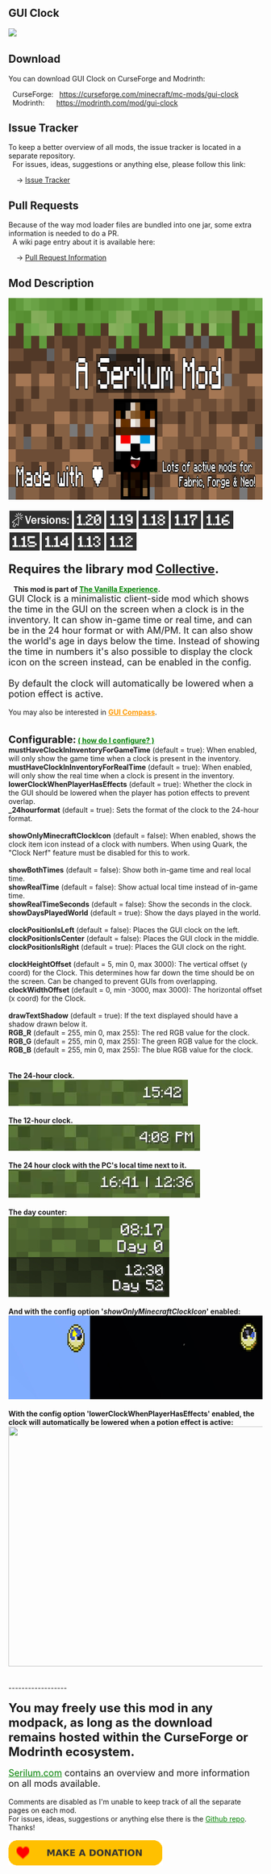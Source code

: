 <h2>GUI Clock</h2>
<p><a href="https://github.com/Serilum/GUI-Clock"><img src="https://serilum.com/assets/data/logo/gui-clock.png"></a></p><h2>Download</h2>
<p>You can download GUI Clock on CurseForge and Modrinth:</p><p>&nbsp;&nbsp;CurseForge: &nbsp;&nbsp;<a href="https://curseforge.com/minecraft/mc-mods/gui-clock">https://curseforge.com/minecraft/mc-mods/gui-clock</a><br>&nbsp;&nbsp;Modrinth: &nbsp;&nbsp;&nbsp;&nbsp;&nbsp;<a href="https://modrinth.com/mod/gui-clock">https://modrinth.com/mod/gui-clock</a></p>
<h2>Issue Tracker</h2>
<p>To keep a better overview of all mods, the issue tracker is located in a separate repository.<br>&nbsp;&nbsp;For issues, ideas, suggestions or anything else, please follow this link:</p>
<p>&nbsp;&nbsp;&nbsp;&nbsp;-> <a href="https://serilum.com/url/issue-tracker">Issue Tracker</a></p>
<h2>Pull Requests</h2>
<p>Because of the way mod loader files are bundled into one jar, some extra information is needed to do a PR.<br>&nbsp;&nbsp;A wiki page entry about it is available here:</p>
<p>&nbsp;&nbsp;&nbsp;&nbsp;-> <a href="https://serilum.com/url/pull-requests">Pull Request Information</a></p>
<h2>Mod Description</h2>
<p><a href="https://serilum.com/" rel="nofollow"><img src="https://github.com/Serilum/.cdn/blob/main/description/header/header.png" alt="" width="838" height="400"></a><br><br><a href="https://legacy.curseforge.com/minecraft/mc-mods/gui-clock/files"><img src="https://github.com/Serilum/.cdn/raw/main/description/versions/header.png"></a><a href="https://legacy.curseforge.com/minecraft/mc-mods/gui-clock/files/all?filter-status=1&filter-game-version=1738749986:75125" rel="nofollow"><img src="https://github.com/Serilum/.cdn/raw/main/description/versions/1_20.png"></a><a href="https://legacy.curseforge.com/minecraft/mc-mods/gui-clock/files/all?filter-status=1&filter-game-version=1738749986:73407" rel="nofollow"><img src="https://github.com/Serilum/.cdn/raw/main/description/versions/1_19.png"></a><a href="https://legacy.curseforge.com/minecraft/mc-mods/gui-clock/files/all?filter-status=1&filter-game-version=1738749986:73250" rel="nofollow"><img src="https://github.com/Serilum/.cdn/raw/main/description/versions/1_18.png"></a><a href="https://legacy.curseforge.com/minecraft/mc-mods/gui-clock/files/all?filter-status=1&filter-game-version=1738749986:73242" rel="nofollow"><img src="https://github.com/Serilum/.cdn/raw/main/description/versions/1_17.png"></a><a href="https://legacy.curseforge.com/minecraft/mc-mods/gui-clock/files/all?filter-status=1&filter-game-version=1738749986:70886" rel="nofollow"><img src="https://github.com/Serilum/.cdn/raw/main/description/versions/1_16.png"></a><a href="https://legacy.curseforge.com/minecraft/mc-mods/gui-clock/files/all?filter-status=1&filter-game-version=1738749986:68722" rel="nofollow"><img src="https://github.com/Serilum/.cdn/raw/main/description/versions/1_15.png"></a><a href="https://legacy.curseforge.com/minecraft/mc-mods/gui-clock/files/all?filter-status=1&filter-game-version=1738749986:64806" rel="nofollow"><img src="https://github.com/Serilum/.cdn/raw/main/description/versions/1_14.png"></a><a href="https://legacy.curseforge.com/minecraft/mc-mods/gui-clock/files/all?filter-status=1&filter-game-version=1738749986:55023" rel="nofollow"><img src="https://github.com/Serilum/.cdn/raw/main/description/versions/1_13.png"></a><a href="https://legacy.curseforge.com/minecraft/mc-mods/gui-clock/files/all?filter-status=1&filter-game-version=1738749986:628" rel="nofollow"><img src="https://github.com/Serilum/.cdn/raw/main/description/versions/1_12.png"></a><br><br><strong><span style="font-size:24px">Requires the library mod&nbsp;<a style="font-size:24px" href="https://www.curseforge.com/minecraft/mc-mods/collective" rel="nofollow">Collective</a>.</span></strong><strong>&nbsp;<br><br> &nbsp; &nbsp;This mod is part of <span style="color:#008000"><a style="color:#008000" href="https://curseforge.com/minecraft/modpacks/the-vanilla-experience" rel="nofollow">The Vanilla Experience</a></span>.</strong><br><span style="font-size:18px">GUI Clock is a minimalistic client-side mod which shows the time in the GUI on the screen when a clock is in the inventory. It can show in-game time or real time, and can be in the 24 hour format or with AM/PM. It can also show the world's age in days below the time. Instead of showing the time in numbers it's also possible to display the clock icon on the screen instead, can be enabled in the config.<br><br>By default the clock will automatically be lowered when a potion effect is active.</span><br><br>You may also be interested in <span style="color:#f90"><strong><a style="color:#f90" href="https://www.curseforge.com/minecraft/mc-mods/gui-compass" rel="nofollow">GUI Compass</a></strong></span>.<br><br><br><strong><span style="font-size:20px">Configurable:</span> <span style="color:#008000;font-size:14px"><a style="color:#008000" href="https://serilum.com/url/issue-trackerwiki/how-to-configure-mods" rel="nofollow">(&nbsp;how do I configure?&nbsp;)</a></span><br></strong><strong>mustHaveClockInInventoryForGameTime</strong>&nbsp;(default = true):&nbsp;When enabled, will only show the game time when a clock is present in the inventory.<br><strong>mustHaveClockInInventoryForRealTime</strong>&nbsp;(default = true):&nbsp;When enabled, will only show the real time when a clock is present in the inventory.<br><strong>lowerClockWhenPlayerHasEffects</strong>&nbsp;(default = true): Whether the clock in the GUI should be lowered when the player has potion effects to prevent overlap.<br><strong>_24hourformat</strong>&nbsp;(default = true):&nbsp;Sets the format of the clock to the 24-hour format.<br><br><strong>showOnlyMinecraftClockIcon</strong>&nbsp;(default = false): When enabled, shows the clock item icon instead of a clock with numbers. When using Quark, the "Clock Nerf" feature must be disabled for this to work.<br><br><strong>showBothTimes</strong>&nbsp;(default = false): Show both in-game time and real local time.<br><strong>showRealTime</strong>&nbsp;(default = false):&nbsp;Show actual local time instead of in-game time.<br><strong>showRealTimeSeconds</strong>&nbsp;(default = false):&nbsp;Show the seconds in the clock.<br><strong>showDaysPlayedWorld</strong>&nbsp;(default = true): Show the days played in the world.<br><br><strong>clockPositionIsLeft</strong>&nbsp;(default = false):&nbsp;Places the GUI clock on the left.<br><strong>clockPositionIsCenter</strong>&nbsp;(default = false):&nbsp;Places the GUI clock in the middle.<br><strong>clockPositionIsRight</strong>&nbsp;(default = true):&nbsp;Places the GUI clock on the right.<strong><br><br>clockHeightOffset</strong>&nbsp;(default = 5, min 0, max 3000):&nbsp;The vertical offset (y coord) for the Clock. This determines how far down the time should be on the screen. Can be changed to prevent GUIs from overlapping.<br><strong>clockWidthOffset</strong>&nbsp;(default = 0, min -3000, max 3000):&nbsp;The horizontal offset (x coord) for the Clock.<br><br><strong>drawTextShadow</strong> (default = true): If the text displayed should have a shadow drawn below it.<br><strong>RGB_R</strong>&nbsp;(default = 255, min 0, max 255):&nbsp;The red RGB value for the clock.<br><strong>RGB_G</strong>&nbsp;(default = 255, min 0, max 255):&nbsp;The green RGB value for the clock.<br><strong>RGB_B</strong>&nbsp;(default = 255, min 0, max 255):&nbsp;The blue RGB value for the clock.<br><br><br><strong>The 24-hour clock.</strong><br><picture><img src="https://github.com/Serilum/.cdn/raw/main/projects/gui-clock/a.gif" width="356" height="52"></picture><br><br><strong>The 12-hour clock.</strong><br><picture><img src="https://github.com/Serilum/.cdn/raw/main/projects/gui-clock/b.gif" width="380" height="52"></picture><br><br><strong>The 24 hour clock with the PC's local time next to it.</strong><br><picture><img src="https://github.com/Serilum/.cdn/raw/main/projects/gui-clock/c.gif" width="380" height="56"></picture><br><br><strong>The day counter:</strong><br><picture><img src="https://github.com/Serilum/.cdn/raw/main/projects/gui-clock/d.jpg" width="319" height="160"></picture><br><br><strong>And with the config option '<em>showOnlyMinecraftClockIcon</em>' enabled:<br><picture><img src="https://github.com/Serilum/.cdn/raw/main/projects/gui-clock/e.jpg" width="736" height="166"></picture><br><br>With the config option 'lowerClockWhenPlayerHasEffects' enabled, the clock will automatically be lowered when a potion effect is active:<br><picture><img src="https://github.com/Serilum/.cdn/raw/main/projects/gui-clock/f.gif" width="614" height="476"></picture></strong></p>
<p><br>------------------<br><br><span style="font-size:24px"><strong>You may freely use this mod in any modpack, as long as the download remains hosted within the CurseForge or Modrinth ecosystem.</strong></span><br><br><span style="font-size:18px"><a style="font-size:18px;color:#008000" href="https://serilum.com/" rel="nofollow">Serilum.com</a> contains an overview and more information on all mods available.</span><br><br><span style="font-size:14px">Comments are disabled as I'm unable to keep track of all the separate pages on each mod.</span><span style="font-size:14px"><br>For issues, ideas, suggestions or anything else there is the&nbsp;<a style="font-size:14px;color:#008000" href="https://serilum.com/url/issue-tracker" rel="nofollow">Github repo</a>. Thanks!</span><span style="font-size:6px"><br><br></span><a href="https://ricksouth.com/donate" rel="nofollow"><img src="https://github.com/Serilum/.cdn/raw/main/description/shields/donation_rounded.svg" alt="" width="306" height="50"></a></p>